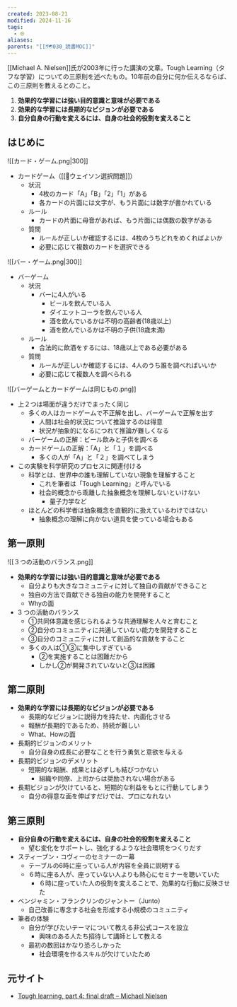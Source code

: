 ```yaml
---
created: 2023-08-21
modified: 2024-11-16
tags:
  - 🌐
aliases: 
parents: "[[🗺️030_読書MOC]]"
---
```

[[Michael A. Nielsen]]氏が2003年に行った講演の文章。Tough Learning（タフな学習）についての三原則を述べたもの。10年前の自分に何か伝えるならば、この三原則を教えるとのこと。
1. **効果的な学習には強い目的意識と意味が必要である**
2. **効果的な学習には長期的なビジョンが必要である**
3. **自分自身の行動を変えるには、自身の社会的役割を変えること**

## はじめに
![[カード・ゲーム.png|300]]
- カードゲーム（[[📝ウェイソン選択問題]]）
	- 状況
		- 4枚のカード「A」「B」「2」「1」がある
		- 各カードの片面には文字が、もう片面には数字が書かれている
	- ルール
		- カードの片面に母音があれば、もう片面には偶数の数字がある
	- 質問 
		- ルールが正しいか確認するには、4枚のうちどれをめくればよいか
		- 必要に応じて複数のカードを選択できる

![[バー・ゲーム.png|300]]
- バーゲーム
	- 状況
		- バーに4人がいる
			- ビールを飲んでいる人
			- ダイエットコーラを飲んでいる人
			- 酒を飲んでいるかは不明の高齢者(18歳以上)
			- 酒を飲んでいるかは不明の子供(18歳未満)
	- ルール
		- 合法的に飲酒をするには、18歳以上である必要がある
	- 質問 
		- ルールが正しいか確認するには、4人のうち誰を調べればいいか
		- 必要に応じて複数人を調べられる

![[バーゲームとカードゲームは同じもの.png]]
- 上２つは場面が違うだけでまったく同じ
	- 多くの人はカードゲームで不正解を出し、バーゲームで正解を出す
		- 人間は社会的状況について推論するのは得意
		- 状況が抽象的になるにつれて推論が難しくなる
	- バーゲームの正解：ビール飲みと子供を調べる
	- カードゲームの正解：「A」と「１」を調べる
		- 多くの人が「A」と「２」を調べてしまう
- この実験を科学研究のプロセスに関連付ける
	- 科学とは、世界中の誰も理解していない現象を理解すること
		- これを筆者は「Tough Learning」と呼んでいる
		- 社会的概念から乖離した抽象概念を理解しないといけない
			- 量子力学など
	- ほとんどの科学者は抽象概念を直観的に扱えているわけではない
		- 抽象概念の理解に向かない道具を使っている場合もある

## 第一原則 
![[３つの活動のバランス.png]]
- **効果的な学習には強い目的意識と意味が必要である**
	- 自分よりも大きなコミュニティに対して独自の貢献ができること
	- 独自の方法で貢献できる独自の能力を開発すること
	- Whyの面
- 3 つの活動のバランス
	- ①共同体意識を感じられるような共通理解を人々と育むこと
	- ②自分のコミュニティに共通していない能力を開発すること
	- ③自分のコミュニティに対して創造的な貢献をすること
	- 多くの人は①③に集中しすぎている
		- ②を実施することは困難だから
		- しかし②が開発されていないと③は困難

## 第二原則 
- **効果的な学習には長期的なビジョンが必要である**
	- 長期的なビジョンに説得力を持たせ、内面化させる
	- 報酬が長期的であるため、持続が難しい
	- What、Howの面
- 長期的ビジョンのメリット
	- 自分自身の成長に必要なことを行う勇気と意欲を与える
- 長期的ビジョンのデメリット
	- 短期的な報酬、成果とは必ずしも結びつかない
		- 組織や同僚、上司からは奨励されない場合がある
- 長期ビジョンが欠けていると、短期的な利益をもとに行動してしまう
	- 自分の得意な面を伸ばすだけでは、プロになれない

## 第三原則
- **自分自身の行動を変えるには、自身の社会的役割を変えること**
	- 望む変化をサポートし、強化するような社会環境をつくりだす
- スティーブン・コヴィーのセミナーの一幕
	- テーブルの6時に座っている人が内容を全員に説明する
	- ６時に座る人が、座っていない人よりも熱心にセミナーを聴いていた
		- ６時に座っていた人の役割を変えることで、効果的な行動に反映させた
- ベンジャミン・フランクリンのジャントー（Junto）
	- 自己改善に専念する社会を形成する小規模のコミュニティ
- 筆者の体験
	- 自分が学びたいテーマについて教える非公式コースを設立
		- 興味のある人たち招待して講師として教える
	- 最初の数回はかなり恐ろしかった
		- 社会環境を作るスキルが欠けていたため

## 元サイト
- [Tough learning, part 4: final draft – Michael Nielsen](https://michaelnielsen.org/blog/tough-learning-part-4-final-draft/)